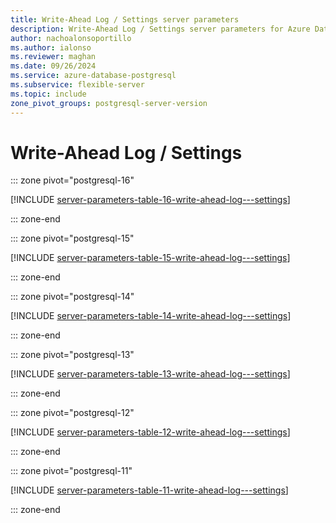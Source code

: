 ```yaml
---
title: Write-Ahead Log / Settings server parameters
description: Write-Ahead Log / Settings server parameters for Azure Database for PostgreSQL - Flexible Server.
author: nachoalonsoportillo
ms.author: ialonso
ms.reviewer: maghan
ms.date: 09/26/2024
ms.service: azure-database-postgresql
ms.subservice: flexible-server
ms.topic: include
zone_pivot_groups: postgresql-server-version
---
```

# Write-Ahead Log / Settings


::: zone pivot="postgresql-16"

[!INCLUDE [server-parameters-table-16-write-ahead-log---settings](./includes/server-parameters-table-16-write-ahead-log---settings.md)]

::: zone-end


::: zone pivot="postgresql-15"

[!INCLUDE [server-parameters-table-15-write-ahead-log---settings](./includes/server-parameters-table-15-write-ahead-log---settings.md)]

::: zone-end


::: zone pivot="postgresql-14"

[!INCLUDE [server-parameters-table-14-write-ahead-log---settings](./includes/server-parameters-table-14-write-ahead-log---settings.md)]

::: zone-end


::: zone pivot="postgresql-13"

[!INCLUDE [server-parameters-table-13-write-ahead-log---settings](./includes/server-parameters-table-13-write-ahead-log---settings.md)]

::: zone-end


::: zone pivot="postgresql-12"

[!INCLUDE [server-parameters-table-12-write-ahead-log---settings](./includes/server-parameters-table-12-write-ahead-log---settings.md)]

::: zone-end


::: zone pivot="postgresql-11"

[!INCLUDE [server-parameters-table-11-write-ahead-log---settings](./includes/server-parameters-table-11-write-ahead-log---settings.md)]

::: zone-end


